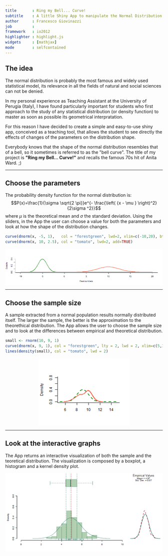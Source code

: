 ```yaml
---
title       : Ring my Bell... Curve!
subtitle    : A little Shiny App to manipulate the Normal Distribution
author      : Francesco Giovinazzi
job         : 
framework   : io2012        
highlighter : highlight.js  
widgets     : [mathjax] 
mode        : selfcontained 
---
```


## The idea
The normal distribution is probably the most famous and widely used statistical model, its relevance in all the fields of natural and social sciences can not be denied.   

In my personal experience as Teaching Assistant at the University of Perugia (Italy), I have found particularly important for students who first approach to the study of any statistical distribution (or density function) to master as soon as possible its geometrical interpratation. 

For this reason I have decided to create a simple and easy-to-use shiny app, conceived as a teaching tool, that allows the student to see directly the effects of changes of the parameters on the distribution shape. 

Everybody knows that the shape of the normal distribution resembles that of a bell, so it sometimes is referred to as the "bell curve". The title of my project is **"Ring my Bell... Curve!"** and recalls the famous 70s hit of Anita Ward. ;)

--- 

## Choose the parameters
The probability density function for the normal distribution is: $$P(x)=\frac{1}{\sigma \sqrt{2 \pi}}e^{- \frac{\left( {x - \mu } \right)^2}{2\sigma ^2}}$$ where $\mu$ is the theoretical mean and $\sigma$ the standard deviation. Using the sliders, in the App the user can choose a value for both the parameters and look at how the shape of the distribution changes.

```r
curve(dnorm(x, -5, 1),   col = "forestgreen", lwd=2, xlim=c(-10,20), bty="l", ylab="Density", xlab="Real numbers")
curve(dnorm(x, 10, 2.5), col = "tomato", lwd=2, add=TRUE)
```

<img src="figure/unnamed-chunk-1.png" title="plot of chunk unnamed-chunk-1" alt="plot of chunk unnamed-chunk-1" style="display: block; margin: auto;" />

--- 

## Choose the sample size
A sample extracted from a normal population results normally distributed itself. The larger the sample, the better is the approximation to the theorethical distribution. The App allows the user to choose the sample size and to look at the differences between empirical and theoretical distribution.


```r
small <- rnorm(10, 9, 1)
curve(dnorm(x, 9, 1), col = "forestgreen", lty = 2, lwd = 2, xlim=c(5,15), ylim=c(0, 0.8), bty="l", ylab="Density", xlab="")
lines(density(small), col = "tomato", lwd = 2)
```

<img src="figure/unnamed-chunk-2.png" title="plot of chunk unnamed-chunk-2" alt="plot of chunk unnamed-chunk-2" style="display: block; margin: auto;" />

--- 

## Look at the interactive graphs
The App returns an interactive visualization of both the sample and the teoretical distribution.
The visualization is composed by a boxplot, a histogram and a kernel density plot.

<img src="figure/unnamed-chunk-3.png" title="plot of chunk unnamed-chunk-3" alt="plot of chunk unnamed-chunk-3" style="display: block; margin: auto;" />
